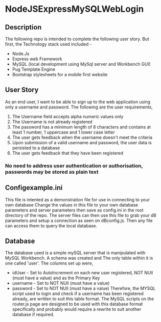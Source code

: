 # NodeJSExpressMySQLWebLogin
## Description
The following repo is intended to complete the following user story.
But first, the Technology stack used included -
*   Node.Js
*   Express web Framework
*   MySQL (local development using MySql server and Workbench GUI)
*   Pug Template Engine
*   Bootstrap stylesheets for a mobile first website

## User Story
As an end user, I want to be able to sign up to the web application using only a username and password. 
The following are the user requirements, 
1. The Username field accepts alpha numeric values only
2. The Username is not already registered
3. The password has a minimum length of 8 characters and contains at least 1 number, 1 uppercase and 1 lower case letter
4. The user gets feedback when the username doesn't meet the criteria
5. Upon submission of a valid username and password, the user data is persisted to a database
6. The user gets feedback that they have been registered

### No need to address user authentication or authorisation, passwords may be stored as plain text

## Configexample.ini
This file is intented as a demonstration file for use in connecting to your own database
Change the values in this file to your own database parameters and server parameters
then save as config.ini in the root directory of the repo. The server files can then use this file
to grab your dB parameters and setup a connection as seen on dBconfig.js. Then any file can access them
to query the local database. 

## Database
The database used is a simple mySQL server that is manipulated with MySQL Workbench. A schema was created and The only table within it is one called 'user'.
The columns set up were,
*   idUser - Set to AutoIncrement on each new user registered, NOT NUll (must have a value) and as the Primary Key
*   username - Set to NOT NUll (must have a value)
*   password - Set to NOT NUll (must have a value)
Therefore, the MYSQL script used to login and check if a username has been registered already, are written to suit this table format.
The MySQL scripts on the router.js page are designed to be used with this database format specifically and probably would require a rewrite to suit another database if required.